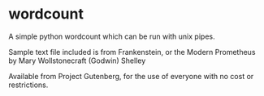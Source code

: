 wordcount
=========

A simple python wordcount which can be run with unix pipes. 

Sample text file included is from
Frankenstein,
or the Modern Prometheus
by
Mary Wollstonecraft (Godwin) Shelley

Available from Project Gutenberg, for the use of everyone with no cost or restrictions. 

